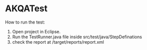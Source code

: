 # AKQATest

How to run the test:
1) Open project in Eclipse.
2) Run the TestRunner.java file inside src/test/java/StepDefinations
3) check the report at /target/reports/report.xml
 
